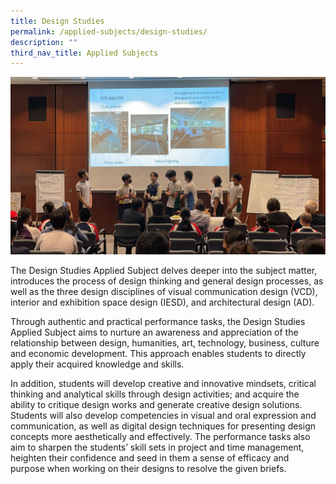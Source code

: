 ```yaml
---
title: Design Studies
permalink: /applied-subjects/design-studies/
description: ""
third_nav_title: Applied Subjects
---
```

![](/images/Curriculum/IP%20-%20DS%20Cover.jpg)

The Design Studies Applied Subject delves deeper into the subject matter, introduces the process of design thinking and general design processes, as well as the three design disciplines of visual communication design (VCD), interior and exhibition space design (IESD), and architectural design (AD). 

Through authentic and practical performance tasks, the Design Studies Applied Subject aims to nurture an awareness and appreciation of the relationship between design, humanities, art, technology, business, culture and economic development. This approach enables students to directly apply their acquired knowledge and skills.

In addition, students will develop creative and innovative mindsets, critical thinking and analytical skills through design activities; and acquire the ability to critique design works and generate creative design solutions. Students will also develop competencies in visual and oral expression and communication, as well as digital design techniques for presenting design concepts more aesthetically and effectively. The performance tasks also aim to sharpen the students’ skill sets in project and time management, heighten their confidence and seed in them a sense of efficacy and purpose when working on their designs to resolve the given briefs.
